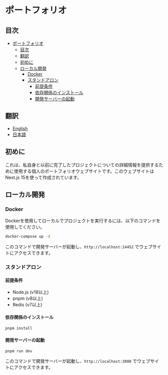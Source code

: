 # ポートフォリオ

## 目次

- [ポートフォリオ](#ポートフォリオ)
  - [目次](#目次)
  - [翻訳](#翻訳)
  - [初めに](#初めに)
  - [ローカル開発](#ローカル開発)
    - [Docker](#docker)
    - [スタンドアロン](#スタンドアロン)
      - [前提条件](#前提条件)
      - [依存関係のインストール](#依存関係のインストール)
      - [開発サーバーの起動](#開発サーバーの起動)

## 翻訳

- [English](/README.md)
- [日本語](/docs/README.ja.md)

## 初めに

これは、私自身と以前に完了したプロジェクトについての詳細情報を提供するために使用する個人のポートフォリオウェブサイトです。このウェブサイトはNext.js 15を使って作成されています。

## ローカル開発

### Docker

Dockerを使用してローカルでプロジェクトを実行するには、以下のコマンドを使用してください。

```bash
docker-compose up -d
```

このコマンドで開発サーバーが起動し、`http://localhost:14452` でウェブサイトにアクセスできます。

### スタンドアロン

#### 前提条件

- Node.js (v18以上)
- pnpm (v8以上)
- Redis (v7以上)

#### 依存関係のインストール

```bash
pnpm install
```

#### 開発サーバーの起動

```bash
pnpm run dev
```

このコマンドで開発サーバーが起動し、`http://localhost:3000` でウェブサイトにアクセスできます。
